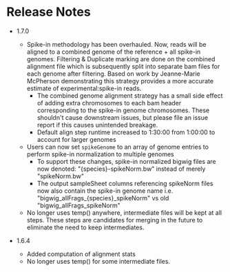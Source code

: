 # Release Notes
* 1.7.0
  * Spike-in methodology has been overhauled. Now, reads will be aligned to a combined genome of the reference + all spike-in genomes. Filtering & Duplicate marking are done on the combined alignment file which is subsequently split into separate bam files for each genome after filtering. Based on work by Jeanne-Marie McPherson demonstrating this strategy provides a more accurate estimate of experimental:spike-in reads.
    * The combined genome alignment strategy has a small side effect of adding extra chromosomes to each bam header corresponding to the spike-in genome chromosomes. These shouldn't cause downstream issues, but please file an issue report if this causes unintended breakage.
    * Default align step runtime increased to 1:30:00 from 1:00:00 to account for larger genomes
  * Users can now set `spikeGenome` to an array of genome entries to perform spike-in normalization to multiple genomes
    * To support these changes, spike-in normalized bigwig files are now denoted: "{species}-spikeNorm.bw" instead of merely "spikeNorm.bw"
    * The output sampleSheet columns referencing spikeNorm files now also contain the spike-in genome name i.e. "bigwig_allFrags_{species}_spikeNorm" vs old "bigwig_allFrags_spikeNorm"
  * No longer uses temp() anywhere, intermediate files will be kept at all steps. These steps are candidates for merging in the future to eliminate the need to keep intermediates.
  
* 1.6.4
  * Added computation of alignment stats
  * No longer uses temp() for some intermediate files.
  
